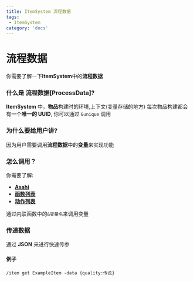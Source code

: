 ```yaml
---
title: ItemSystem 流程数据
tags:
 - ItemSystem
category: 'docs'
---
```


# 流程数据

你需要了解一下**ItemSystem**中的**流程数据**

### 什么是 流程数据[ProcessData]?

**ItemSystem** 中，**物品**构建时的环境,上下文(变量存储的地方)
每次物品构建都会有一个**唯一的 UUID**, 你可以通过 `&unique` 调用

### 为什么要给用户讲?

因为用户需要调用**流程数据**中的**变量**来实现功能

### 怎么调用？

你需要了解:

- [**Asahi**](https://../../pouvoir/other/asahi)
- [**函数列表**](https://../../pouvoir/other/functions)
- [**动作列表**](https://../../pouvoir/other/actions)

通过内联函数中的`&变量名`来调用变量

### 传递数据

通过 **JSON** 来进行快速传参

#### 例子

`/item get ExampleItem -data {quality:传说}`
